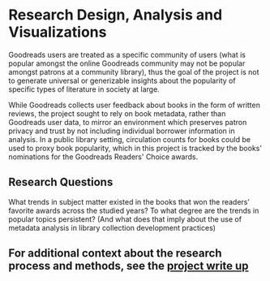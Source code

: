 # Research Design, Analysis and Visualizations

Goodreads users are treated as a specific community of users (what is popular amongst the online Goodreads community may not be popular amongst patrons at a community library), thus the goal of the project is not to generate universal or generizable insights about the popularity of specific types of literature in society at large.

While Goodreads collects user feedback about books in the form of written reviews, the project sought to rely on book metadata, rather than Goodreads user data, to mirror an environment which preserves patron privacy and trust by not including individual borrower information in analysis. In a public library setting, circulation counts for books could be used to proxy book popularity, which in this project is tracked by the books' nominations for the Goodreads Readers' Choice awards.

## Research Questions
What trends in subject matter existed in the books that won the readers’ favorite awards across the studied years?
To what degree are the trends in popular topics persistent? (And what does that imply about the use of metadata analysis in library collection development practices)

## For additional context about the research process and methods, see the [project write up](https://mc2398.github.io/graduate_portfolio/goodreads_article.html)